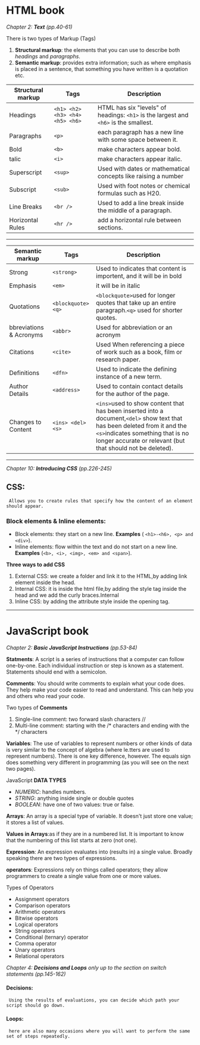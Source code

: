 
# HTML book

*Chapter 2: **Text** (pp.40-61)*

There is two types of Markup (Tags)
1. **Structural markup**: the elements that you can use to describe both *headings* and *paragraphs*.
1. **Semantic markup**: provides extra information; such as where emphasis is placed in a sentence, that something you have written is a quotation etc.

<!-- Structural markup Table -->

 | **Structural markup** |Tags|Description|
 |-|-|-|
 |Headings|`<h1> <h2> <h3> <h4> <h5> <h6>`|HTML has six "levels" of headings: `<h1>` is the largest and `<h6>` is the smallest. |
 |Paragraphs|`<p>`|each paragraph has a new line with some space between it.|
 |Bold |`<b>`|make characters appear bold.|
 |talic|`<i>`|make characters appear italic.|
 |Superscript|`<sup>`|Used with dates or mathematical concepts like raising a number|
 |Subscript|`<sub>`|Used with foot notes or chemical formulas such as H20.|
 |Line Breaks|`<br />`|Used to add a line break inside the middle of a paragraph.|
 |Horizontal Rules|`<hr />`|add a horizontal rule between sections. |

---

 <!-- Semantic markup Table -->

  | **Semantic markup** |Tags|Description|
  |-|-|-|
  |Strong|`<strong>`|Used to indicates that content is importent, and it will be in bold |
  |Emphasis|`<em>`|it will be in italic|
  |Quotations|`<blockquote> <q>`|`<blockquote>`used for longer quotes that take up an entire paragraph.`<q>` used for shorter quotes.|
  |bbreviations & Acronyms|`<abbr>`|Used for abbreviation or an acronym |
  |Citations|`<cite>`|Used When referencing a piece of work such as a book, film or research paper.|
  |Definitions|`<dfn>`| Used to indicate the defining instance of a new term.|
  |Author Details |`<address>`|Used to contain contact details for the author of the page.|
  |Changes to Content |`<ins> <del> <s>`|`<ins>`used to show content that has been inserted into a document,`<del>` show text that has been deleted from it and the `<s>`indicates something that is no longer accurate or relevant (but that should not be deleted).|

---

*Chapter 10: **Introducing CSS** (pp.226-245)*

## CSS:
     Allows you to create rules that specify how the content of an element should appear.

### Block elements & Inline elements:
- Block elements: they start on a new line. **Examples** ( `<h1>-<h6>, <p> and <div>`).
- Inline elements: flow within the text and do not start on a new line. **Examples** (`<b>, <i>, <img>, <em> and <span>`).

**Three ways to add CSS**
1. External CSS: we create a folder and link it to the HTML,by adding link element inside the head.
1. Internal CSS: it is inside the html file,by adding the style tag inside the head and we add the curly braces.Internal
1. Inline CSS: by adding the attribute style inside the opening tag.

---


# JavaScript book

*Chapter 2: **Basic JavaScript Instructions** (pp.53-84)*

**Statments**:
A script is a series of instructions that a computer can follow one-by-one. Each individual instruction or step is known as a statement. Statements should end with a semicolon. 

**Comments**:
You should write comments to explain what your code does. They help make your code easier to read and understand. This can help you and others who read your code. 

Two types of **Comments**
1. Single-line comment: two forward slash characters //
1. Multi-line comment: starting with the /* characters and ending with the */ characters

**Variables**: The use of variables to represent numbers or other kinds of data is very similar to the concept of algebra (where le.tters are used to represent numbers). There is one key difference, however. The equals sign does something very different in programming (as you will see on the next two pages). 

JavaScript **DATA TYPES**
- *NUMERIC*: handles numbers.
- *STRING*: anything inside single or double quotes
- *BOOLEAN*: have one of two values: true or false.

**Arrays**: An array is a special type of variable. It doesn't just store one value; it stores a list of values. 

**Values in Arrays**:as if they are in a numbered list. It is important to know that the numbering of this list starts at zero (not one). 

**Expression**: An expression evaluates into (results in) a single value. Broadly speaking there are two types of expressions.

**operators**: Expressions rely on things called operators; they allow programmers to create a single value from one or more values.

Types of Operators
 - Assignment operators
 - Comparison operators
 - Arithmetic operators
 - Bitwise operators
 - Logical operators
 - String operators
 - Conditional (ternary) operator
 - Comma operator
 - Unary operators
 - Relational operators

*Chapter 4: **Decisions and Loops** only up to the section on switch statements (pp.145-162)*

#### Decisions:
     Using the results of evaluations, you can decide which path your script should go down.

#### Loops:
     here are also many occasions where you will want to perform the same set of steps repeatedly. 